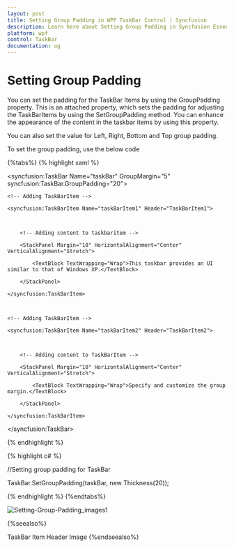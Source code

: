 ```yaml
---
layout: post
title: Setting Group Padding in WPF TaskBar Control | Syncfusion
description: Learn here about Setting Group Padding in Syncfusion Essential Studio WPF TaskBar Control, its elements and more.
platform: wpf
control: TaskBar
documentation: ug
---
```


# Setting Group Padding

You can set the padding for the TaskBar Items by using the GroupPadding property. This is an attached property, which sets the padding for adjusting the TaskBarItems by using the SetGroupPadding method. You can enhance the appearance of the content in the taskbar items by using this property.

You can also set the value for Left, Right, Bottom and Top group padding.

To set the group padding, use the below code

{%tabs%}
{% highlight xaml %}



<!-- Adding TaskBar that have group padding as 20 -->

<syncfusion:TaskBar Name="taskBar" GroupMargin="5" 												syncfusion:TaskBar.GroupPadding="20">



    <!-- Adding TaskBarItem -->

    <syncfusion:TaskBarItem Name="taskBarItem1" Header="TaskBarItem1">



        <!-- Adding content to taskbaritem -->

        <StackPanel Margin="10" HorizontalAlignment="Center" VerticalAlignment="Stretch">

            <TextBlock TextWrapping="Wrap">This taskbar provides an UI similar to that of Windows XP.</TextBlock>

        </StackPanel>

    </syncfusion:TaskBarItem>



    <!-- Adding TaskBarItem -->

    <syncfusion:TaskBarItem Name="taskBarItem2" Header="TaskBarItem2">



        <!-- Adding content to TaskBarItem -->

        <StackPanel Margin="10" HorizontalAlignment="Center" 											VerticalAlignment="Stretch">

            <TextBlock TextWrapping="Wrap">Specify and customize the group 	margin.</TextBlock>

        </StackPanel>

    </syncfusion:TaskBarItem>

</syncfusion:TaskBar>

{% endhighlight %}


{% highlight c# %}



//Setting group padding for TaskBar

TaskBar.SetGroupPadding(taskBar, new Thickness(20));

{% endhighlight %}
{%endtabs%}


![Setting-Group-Padding_images1](Setting-Group-Padding_images/Setting-Group-Padding_img1.jpeg)




{%seealso%}

TaskBar Item Header Image
{%endseealso%}

